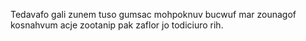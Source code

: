 Tedavafo gali zunem tuso gumsac mohpoknuv bucwuf mar zounagof kosnahvum acje zootanip pak zaflor jo todiciuro rih.